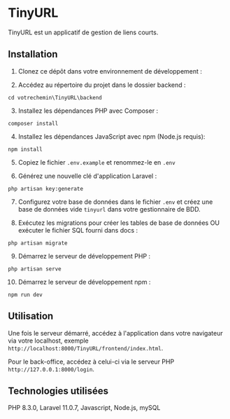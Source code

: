 # TinyURL

TinyURL est un applicatif de gestion de liens courts.

## Installation

1. Clonez ce dépôt dans votre environnement de développement :


2. Accédez au répertoire du projet dans le dossier backend :
  ```
cd votrechemin\TinyURL\backend
``` 

3. Installez les dépendances PHP avec Composer :
```
composer install
```


4. Installez les dépendances JavaScript avec npm (Node.js requis):
```
npm install
```

5. Copiez le fichier `.env.example` et renommez-le en `.env`
   

6. Générez une nouvelle clé d'application Laravel :
```
php artisan key:generate
```

7. Configurez votre base de données dans le fichier `.env` et créez une base de données vide `tinyurl` dans votre gestionnaire de BDD.

8. Exécutez les migrations pour créer les tables de base de données OU exécuter le fichier SQL fourni dans docs :

```
php artisan migrate
```

9. Démarrez le serveur de développement PHP :
```
php artisan serve
```

10. Démarrez le serveur de développement npm :
 ```
 npm run dev
 ```



## Utilisation

Une fois le serveur démarré, accédez à l'application dans votre navigateur via votre localhost, exemple 
`http://localhost:8000/TinyURL/frontend/index.html`.

Pour le back-office, accédez à celui-ci via le serveur PHP `http://127.0.0.1:8000/login`.

## Technologies utilisées 

PHP 8.3.0, Laravel 11.0.7, Javascript, Node.js, mySQL





